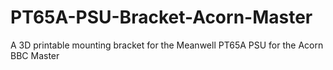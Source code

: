 # PT65A-PSU-Bracket-Acorn-Master
A 3D printable mounting bracket for the Meanwell PT65A PSU for the Acorn BBC Master

